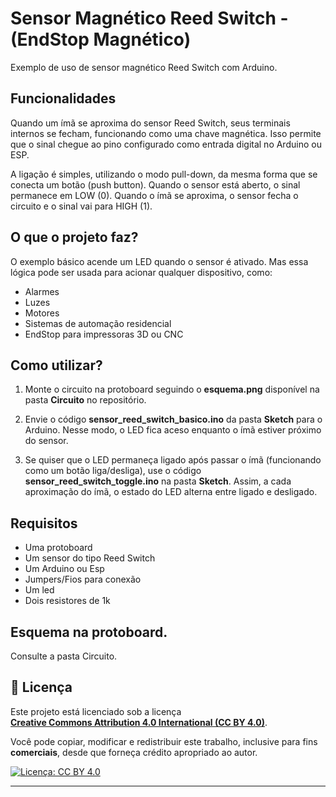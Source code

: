 # Sensor Magnético Reed Switch - (EndStop Magnético)

Exemplo de uso de sensor magnético Reed Switch com Arduino. 

## Funcionalidades
Quando um ímã se aproxima do sensor Reed Switch, seus terminais internos se fecham, funcionando como uma chave magnética. Isso permite que o sinal chegue ao pino configurado como entrada digital no Arduino ou ESP.

A ligação é simples, utilizando o modo pull-down, da mesma forma que se conecta um botão (push button).
Quando o sensor está aberto, o sinal permanece em LOW (0). Quando o ímã se aproxima, o sensor fecha o circuito e o sinal vai para HIGH (1).

## O que o projeto faz?

O exemplo básico acende um LED quando o sensor é ativado.
Mas essa lógica pode ser usada para acionar qualquer dispositivo, como:

+ Alarmes
+ Luzes
+ Motores
+ Sistemas de automação residencial
+ EndStop para impressoras 3D ou CNC

## Como utilizar?

1. Monte o circuito na protoboard seguindo o **esquema.png** disponível na pasta **Circuito** no repositório.

2. Envie o código **sensor_reed_switch_basico.ino** da pasta **Sketch** para o Arduino. Nesse modo, o LED fica aceso enquanto o ímã estiver próximo do sensor.

3. Se quiser que o LED permaneça ligado após passar o ímã (funcionando como um botão liga/desliga), use o código **sensor_reed_switch_toggle.ino** na pasta **Sketch**. Assim, a cada aproximação do ímã, o estado do LED alterna entre ligado e desligado.

## Requisitos

+ Uma protoboard 
+ Um sensor do tipo Reed Switch 
+ Um Arduino ou Esp
+ Jumpers/Fios para conexão
+ Um led 
+ Dois resistores de 1k 

## Esquema na protoboard.
Consulte a pasta Circuito.

## 🪪 Licença

Este projeto está licenciado sob a licença  
**[Creative Commons Attribution 4.0 International (CC BY 4.0)](https://creativecommons.org/licenses/by/4.0/)**.

Você pode copiar, modificar e redistribuir este trabalho, inclusive para fins **comerciais**, desde que forneça crédito apropriado ao autor.

[![Licença: CC BY 4.0](https://licensebuttons.net/l/by/4.0/88x31.png)](https://creativecommons.org/licenses/by/4.0/)

---

